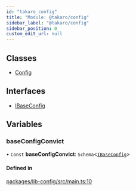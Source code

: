 ```yaml
---
id: "takaro_config"
title: "Module: @takaro/config"
sidebar_label: "@takaro/config"
sidebar_position: 0
custom_edit_url: null
---
```


## Classes

- [Config](../classes/takaro_config.Config.md)

## Interfaces

- [IBaseConfig](../interfaces/takaro_config.IBaseConfig.md)

## Variables

### baseConfigConvict

• `Const` **baseConfigConvict**: `Schema`<[`IBaseConfig`](../interfaces/takaro_config.IBaseConfig.md)\>

#### Defined in

[packages/lib-config/src/main.ts:10](https://github.com/niekcandaele/Takaro/blob/91fb19b/packages/lib-config/src/main.ts#L10)
